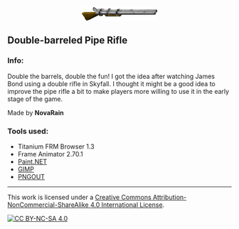 <p align="center"><img src="/_pics/dbpiperifle.png" alt="DB Pipe Rifle"/></p>

## Double-barreled Pipe Rifle

### Info:
Double the barrels, double the fun! I got the idea after watching James Bond using a double rifle in Skyfall. I thought it might be a good idea to improve the pipe rifle a bit to make players more willing to use it in the early stage of the game.

Made by **NovaRain**

### Tools used:
* Titanium FRM Browser 1.3
* Frame Animator 2.70.1
* [Paint.NET](https://www.getpaint.net)
* [GIMP](https://www.gimp.org)
* [PNGOUT](http://advsys.net/ken/utils.htm)

--------------------------------------------------------------------------------
This work is licensed under a [Creative Commons Attribution-NonCommercial-ShareAlike 4.0 International License][cc-by-nc-sa].

[![CC BY-NC-SA 4.0][cc-by-nc-sa-image]][cc-by-nc-sa]

[cc-by-nc-sa]: https://creativecommons.org/licenses/by-nc-sa/4.0/
[cc-by-nc-sa-image]: https://licensebuttons.net/l/by-nc-sa/4.0/88x31.png

